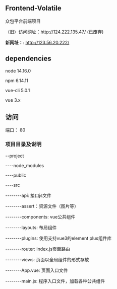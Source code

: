 ## Frontend-Volatile

众包平台前端项目

（旧）访问网址：http://124.222.135.47/  (已废弃)

**新网址：**: http://123.56.20.222/

## dependencies

node 14.16.0

npm 6.14.11



vue-cli 5.0.1

vue 3.x

## 访问
 端口： 80

### 项目目录及说明
--project

----node_modules

----public

----src

--------api: 接口js文件

--------assert：资源文件（图片等）

--------components: vue公共组件

--------layouts: 布局组件

--------plugins: 使用支持vue3的element plus组件库

--------router: index.js页面路由

--------views: 页面以全局组件的形式存放

--------App.vue: 页面入口文件

--------main.js: 程序入口文件，加载各种公共组件
